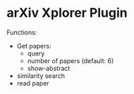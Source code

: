 # arXiv Xplorer Plugin

Functions:
- Get papers:
  - query
  - number of papers (default: 6)
  - show-abstract
- similarity search
- read paper
